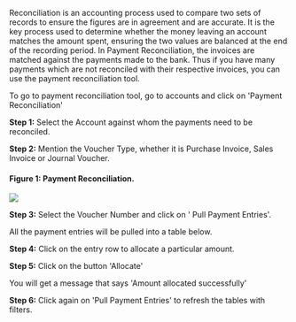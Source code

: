Reconciliation is an accounting process used to compare two sets of records to
ensure the figures are in agreement and are accurate. It is the key process
used to determine whether the money leaving an account matches the amount
spent, ensuring the two values are balanced at the end of the recording
period. In Payment Reconciliation, the invoices are matched against the
payments made to the bank. Thus if you have many payments which are not
reconciled with their respective invoices, you can use the payment
reconciliation tool.

  

To go to payment reconciliation tool, go to accounts and click on 'Payment
Reconciliation'

  

__Step 1:__ Select the Account against whom the payments need to be reconciled.

  

__Step 2:__ Mention the Voucher Type, whether it is Purchase Invoice, Sales
Invoice or Journal Voucher.

  

#### Figure 1: Payment Reconciliation.

![](assets/manual_erpnext_com/old_images/erpnext/payment-reconciliation-1.png)  

  

__Step 3:__ Select the Voucher Number and click on ' Pull Payment Entries'.  

All the payment entries will be pulled into a table below.

  

__Step 4:__ Click on the entry row to allocate a particular amount.

  

__Step 5:__ Click on the button 'Allocate'

You will get a message that says 'Amount allocated successfully'

  

__Step 6:__ Click again on 'Pull Payment Entries' to refresh the tables with
filters.

  